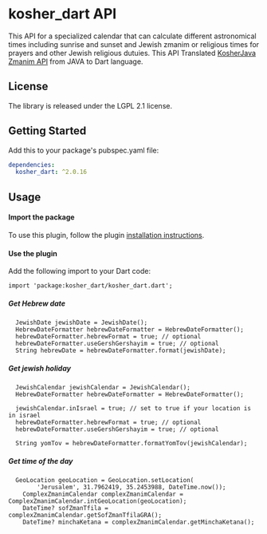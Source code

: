 # kosher_dart API

This API for a specialized calendar that can calculate different astronomical times including sunrise and sunset and Jewish zmanim or religious times for prayers and other Jewish religious dutuies.
This API Translated [KosherJava Zmanim API](https://github.com/KosherJava/zmanim) from JAVA to Dart language.

## License

The library is released under the LGPL 2.1 license.

## Getting Started

Add this to your package's pubspec.yaml file:
``` pubspec.yaml
dependencies:
  kosher_dart: ^2.0.16
```

## Usage
#### Import the package
To use this plugin, follow the plugin [installation instructions](https://pub.dev/packages/kosher_dart/install).
#### Use the plugin
Add the following import to your Dart code:
```
import 'package:kosher_dart/kosher_dart.dart';
```

##### Get Hebrew date
```
  JewishDate jewishDate = JewishDate();
  HebrewDateFormatter hebrewDateFormatter = HebrewDateFormatter();
  hebrewDateFormatter.hebrewFormat = true; // optional
  hebrewDateFormatter.useGershGershayim = true; // optional
  String hebrewDate = hebrewDateFormatter.format(jewishDate);
```
##### Get jewish holiday
```
  JewishCalendar jewishCalendar = JewishCalendar();
  HebrewDateFormatter hebrewDateFormatter = HebrewDateFormatter();
  
  jewishCalendar.inIsrael = true; // set to true if your location is in israel
  hebrewDateFormatter.hebrewFormat = true; // optional
  hebrewDateFormatter.useGershGershayim = true; // optional
  
  String yomTov = hebrewDateFormatter.formatYomTov(jewishCalendar);
```

##### Get time of the day
```
  GeoLocation geoLocation = GeoLocation.setLocation(
        'Jerusalem', 31.7962419, 35.2453988, DateTime.now());
    ComplexZmanimCalendar complexZmanimCalendar = ComplexZmanimCalendar.intGeoLocation(geoLocation);
    DateTime? sofZmanTfila = complexZmanimCalendar.getSofZmanTfilaGRA();
    DateTime? minchaKetana = complexZmanimCalendar.getMinchaKetana();
```